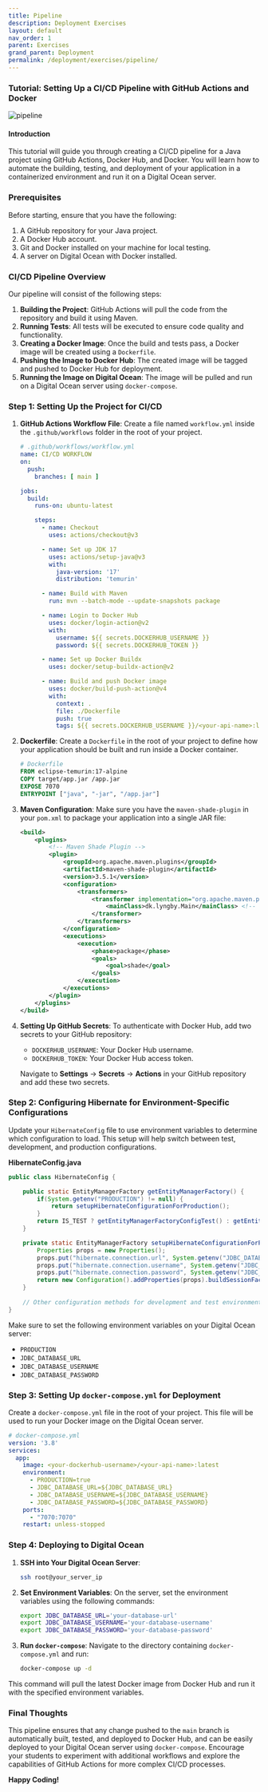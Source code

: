 ```yaml
---
title: Pipeline
description: Deployment Exercises
layout: default
nav_order: 1
parent: Exercises
grand_parent: Deployment
permalink: /deployment/exercises/pipeline/
---
```


### Tutorial: Setting Up a CI/CD Pipeline with GitHub Actions and Docker

<img src="./images/cicd-pipeline.png" alt="pipeline">

#### Introduction
This tutorial will guide you through creating a CI/CD pipeline for a Java project using GitHub Actions, Docker Hub, and Docker. You will learn how to automate the building, testing, and deployment of your application in a containerized environment and run it on a Digital Ocean server.

### Prerequisites
Before starting, ensure that you have the following:
1. A GitHub repository for your Java project.
2. A Docker Hub account.
3. Git and Docker installed on your machine for local testing.
4. A server on Digital Ocean with Docker installed.

### CI/CD Pipeline Overview
Our pipeline will consist of the following steps:

1. **Building the Project**: GitHub Actions will pull the code from the repository and build it using Maven.
2. **Running Tests**: All tests will be executed to ensure code quality and functionality.
3. **Creating a Docker Image**: Once the build and tests pass, a Docker image will be created using a `Dockerfile`.
4. **Pushing the Image to Docker Hub**: The created image will be tagged and pushed to Docker Hub for deployment.
5. **Running the Image on Digital Ocean**: The image will be pulled and run on a Digital Ocean server using `docker-compose`.

### Step 1: Setting Up the Project for CI/CD

1. **GitHub Actions Workflow File**:
   Create a file named `workflow.yml` inside the `.github/workflows` folder in the root of your project.

   ```yaml
   # .github/workflows/workflow.yml
   name: CI/CD WORKFLOW
   on:
     push:
       branches: [ main ]

   jobs:
     build:
       runs-on: ubuntu-latest

       steps:
         - name: Checkout
           uses: actions/checkout@v3

         - name: Set up JDK 17
           uses: actions/setup-java@v3
           with:
             java-version: '17'
             distribution: 'temurin'

         - name: Build with Maven
           run: mvn --batch-mode --update-snapshots package

         - name: Login to Docker Hub
           uses: docker/login-action@v2
           with:
             username: ${{ secrets.DOCKERHUB_USERNAME }}
             password: ${{ secrets.DOCKERHUB_TOKEN }}

         - name: Set up Docker Buildx
           uses: docker/setup-buildx-action@v2

         - name: Build and push Docker image
           uses: docker/build-push-action@v4
           with:
             context: .
             file: ./Dockerfile
             push: true
             tags: ${{ secrets.DOCKERHUB_USERNAME }}/<your-api-name>:latest
   ```

2. **Dockerfile**:
   Create a `Dockerfile` in the root of your project to define how your application should be built and run inside a Docker container.

   ```dockerfile
   # Dockerfile
   FROM eclipse-temurin:17-alpine
   COPY target/app.jar /app.jar
   EXPOSE 7070
   ENTRYPOINT ["java", "-jar", "/app.jar"]
   ```

3. **Maven Configuration**:
   Make sure you have the `maven-shade-plugin` in your `pom.xml` to package your application into a single JAR file:

   ```xml
   <build>
       <plugins>
           <!-- Maven Shade Plugin -->
           <plugin>
               <groupId>org.apache.maven.plugins</groupId>
               <artifactId>maven-shade-plugin</artifactId>
               <version>3.5.1</version>
               <configuration>
                   <transformers>
                       <transformer implementation="org.apache.maven.plugins.shade.resource.ManifestResourceTransformer">
                           <mainClass>dk.lyngby.Main</mainClass> <!-- Update this with your main class -->
                       </transformer>
                   </transformers>
               </configuration>
               <executions>
                   <execution>
                       <phase>package</phase>
                       <goals>
                           <goal>shade</goal>
                       </goals>
                   </execution>
               </executions>
           </plugin>
       </plugins>
   </build>
   ```

4. **Setting Up GitHub Secrets**:
   To authenticate with Docker Hub, add two secrets to your GitHub repository:
    - `DOCKERHUB_USERNAME`: Your Docker Hub username.
    - `DOCKERHUB_TOKEN`: Your Docker Hub access token.

   Navigate to **Settings** → **Secrets** → **Actions** in your GitHub repository and add these two secrets.

### Step 2: Configuring Hibernate for Environment-Specific Configurations

Update your `HibernateConfig` file to use environment variables to determine which configuration to load. This setup will help switch between test, development, and production configurations.

**HibernateConfig.java**

```java
public class HibernateConfig {

    public static EntityManagerFactory getEntityManagerFactory() {
        if(System.getenv("PRODUCTION") != null) {
            return setupHibernateConfigurationForProduction();
        }
        return IS_TEST ? getEntityManagerFactoryConfigTest() : getEntityManagerFactoryConfigDevelopment();
    }

    private static EntityManagerFactory setupHibernateConfigurationForProduction() {
        Properties props = new Properties();
        props.put("hibernate.connection.url", System.getenv("JDBC_DATABASE_URL"));
        props.put("hibernate.connection.username", System.getenv("JDBC_DATABASE_USERNAME"));
        props.put("hibernate.connection.password", System.getenv("JDBC_DATABASE_PASSWORD"));
        return new Configuration().addProperties(props).buildSessionFactory();
    }
    
    // Other configuration methods for development and test environments
}
```

Make sure to set the following environment variables on your Digital Ocean server:
- `PRODUCTION`
- `JDBC_DATABASE_URL`
- `JDBC_DATABASE_USERNAME`
- `JDBC_DATABASE_PASSWORD`

### Step 3: Setting Up `docker-compose.yml` for Deployment

Create a `docker-compose.yml` file in the root of your project. This file will be used to run your Docker image on the Digital Ocean server.

```yaml
# docker-compose.yml
version: '3.8'
services:
  app:
    image: <your-dockerhub-username>/<your-api-name>:latest
    environment:
      - PRODUCTION=true
      - JDBC_DATABASE_URL=${JDBC_DATABASE_URL}
      - JDBC_DATABASE_USERNAME=${JDBC_DATABASE_USERNAME}
      - JDBC_DATABASE_PASSWORD=${JDBC_DATABASE_PASSWORD}
    ports:
      - "7070:7070"
    restart: unless-stopped
```

### Step 4: Deploying to Digital Ocean

1. **SSH into Your Digital Ocean Server**:
   ```bash
   ssh root@your_server_ip
   ```

2. **Set Environment Variables**:
   On the server, set the environment variables using the following commands:

   ```bash
   export JDBC_DATABASE_URL='your-database-url'
   export JDBC_DATABASE_USERNAME='your-database-username'
   export JDBC_DATABASE_PASSWORD='your-database-password'
   ```

3. **Run `docker-compose`**:
   Navigate to the directory containing `docker-compose.yml` and run:

   ```bash
   docker-compose up -d
   ```

This command will pull the latest Docker image from Docker Hub and run it with the specified environment variables.

### Final Thoughts
This pipeline ensures that any change pushed to the `main` branch is automatically built, tested, and deployed to Docker Hub, and can be easily deployed to your Digital Ocean server using `docker-compose`. Encourage your students to experiment with additional workflows and explore the capabilities of GitHub Actions for more complex CI/CD processes.

**Happy Coding!**